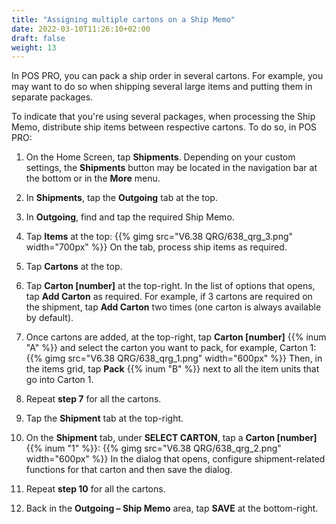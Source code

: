 ```yaml
---
title: "Assigning multiple cartons on a Ship Memo"
date: 2022-03-10T11:26:10+02:00
draft: false
weight: 13
---
```

In POS PRO, you can pack a ship order in several cartons. For example, you may want to do so when shipping several large items and putting them in separate packages. 

To indicate that you're using several packages, when processing the Ship Memo, distribute ship items between respective cartons. To do so, in POS PRO:

1. On the Home Screen, tap **Shipments**. Depending on your custom settings, the **Shipments** button may be located in the navigation bar at the bottom or in the **More** menu. 

2. In **Shipments**, tap the **Outgoing** tab at the top.

3. In **Outgoing**, find and tap the required Ship Memo.

4. Tap **Items** at the top:
{{% gimg src="V6.38 QRG/638_qrg_3.png" width="700px" %}}
On the tab, process ship items as required.

5. Tap **Cartons** at the top. 

6. Tap **Carton [number]** at the top-right. In the list of options that opens, tap **Add Carton** as required. For example, if 3 cartons are required on the shipment, tap **Add Carton** two times (one carton is always available by default).

7. Once cartons are added, at the top-right, tap **Carton [number]** {{% inum "A" %}} and select the carton you want to pack, for example, Carton 1:
{{% gimg src="V6.38 QRG/638_qrg_1.png" width="600px" %}}
Then, in the items grid, tap **Pack** {{% inum "B" %}} next to all the item units that go into Carton 1. 

8. Repeat **step 7** for all the cartons. 

9. Tap the **Shipment** tab at the top-right. 

10. On the **Shipment** tab, under **SELECT CARTON**, tap a **Carton [number]** {{% inum "1" %}}:
{{% gimg src="V6.38 QRG/638_qrg_2.png" width="600px" %}}
In the dialog that opens, configure shipment-related functions for that carton and then save the dialog. 

11. Repeat **step 10** for all the cartons.

12. Back in the **Outgoing – Ship Memo** area, tap **SAVE** at the bottom-right.

